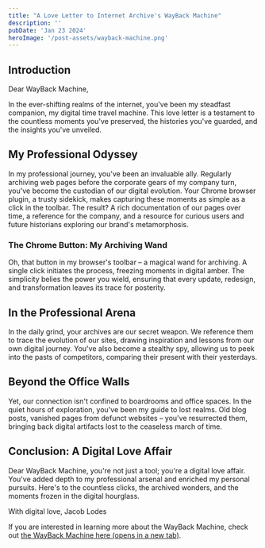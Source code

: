 ```yaml
---
title: "A Love Letter to Internet Archive's WayBack Machine"
description: ''
pubDate: 'Jan 23 2024'
heroImage: '/post-assets/wayback-machine.png'
---
```


## Introduction

Dear WayBack Machine,

In the ever-shifting realms of the internet, you've been my steadfast companion, my digital time travel machine. This love letter is a testament to the countless moments you've preserved, the histories you've guarded, and the insights you've unveiled.

## My Professional Odyssey

In my professional journey, you've been an invaluable ally. Regularly archiving web pages before the corporate gears of my company turn, you've become the custodian of our digital evolution. Your Chrome browser plugin, a trusty sidekick, makes capturing these moments as simple as a click in the toolbar. The result? A rich documentation of our pages over time, a reference for the company, and a resource for curious users and future historians exploring our brand's metamorphosis.

### The Chrome Button: My Archiving Wand

Oh, that button in my browser's toolbar – a magical wand for archiving. A single click initiates the process, freezing moments in digital amber. The simplicity belies the power you wield, ensuring that every update, redesign, and transformation leaves its trace for posterity.

## In the Professional Arena

In the daily grind, your archives are our secret weapon. We reference them to trace the evolution of our sites, drawing inspiration and lessons from our own digital journey. You've also become a stealthy spy, allowing us to peek into the pasts of competitors, comparing their present with their yesterdays.

## Beyond the Office Walls

Yet, our connection isn't confined to boardrooms and office spaces. In the quiet hours of exploration, you've been my guide to lost realms. Old blog posts, vanished pages from defunct websites – you've resurrected them, bringing back digital artifacts lost to the ceaseless march of time.

## Conclusion: A Digital Love Affair

Dear WayBack Machine, you're not just a tool; you're a digital love affair. You've added depth to my professional arsenal and enriched my personal pursuits. Here's to the countless clicks, the archived wonders, and the moments frozen in the digital hourglass.

With digital love, Jacob Lodes

If you are interested in learning more about the WayBack Machine, check out <a href="https://archive.org/web/">the WayBack Machine here (opens in a new tab)</a>.
